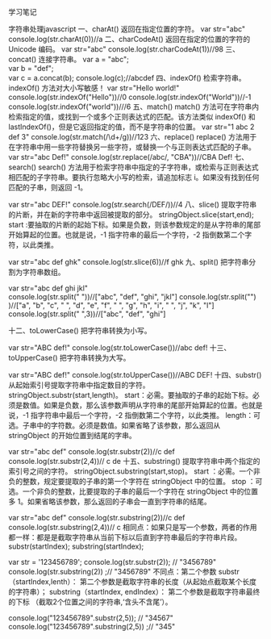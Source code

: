 学习笔记

字符串处理javascript
一、charAt()
返回在指定位置的字符。
var str="abc"
console.log(str.charAt(0))//a
二、charCodeAt()
返回在指定的位置的字符的 Unicode 编码。
var str="abc"
 console.log(str.charCodeAt(1))//98
三、concat()
连接字符串。
 var a = "abc";  
 var b = "def";  
 var c = a.concat(b);
 console.log(c);//abcdef
四、indexOf()
检索字符串。indexOf() 方法对大小写敏感！
var str="Hello world!"
console.log(str.indexOf("Hello"))//0
console.log(str.indexOf("World"))//-1
console.log(str.indexOf("world"))///6
五、match()
match() 方法可在字符串内检索指定的值，或找到一个或多个正则表达式的匹配。该方法类似 indexOf() 和 lastIndexOf()，但是它返回指定的值，而不是字符串的位置。
var str="1 abc 2 def 3"
console.log(str.match(/\d+/g))//123
六、replace()
replace() 方法用于在字符串中用一些字符替换另一些字符，或替换一个与正则表达式匹配的子串。
var str="abc Def!"
console.log(str.replace(/abc/, "CBA"))//CBA Def!
七、search()
search() 方法用于检索字符串中指定的子字符串，或检索与正则表达式相匹配的子字符串。要执行忽略大小写的检索，请追加标志 i。如果没有找到任何匹配的子串，则返回 -1。

var str="abc DEF!"
console.log(str.search(/DEF/))//4
八、slice()
提取字符串的片断，并在新的字符串中返回被提取的部分。
stringObject.slice(start,end);
start :要抽取的片断的起始下标。如果是负数，则该参数规定的是从字符串的尾部开始算起的位置。也就是说，-1 指字符串的最后一个字符，-2 指倒数第二个字符，以此类推。

var str="abc def ghk"
console.log(str.slice(6))//f ghk
九、split()
把字符串分割为字符串数组。

var str="abc def ghi jkl"    
console.log(str.split(" "))//["abc", "def", "ghi", "jkl"]
console.log(str.split("") )//["a", "b", "c", " ", "d", "e", "f", " ", "g", "h", "i", " ", "j", "k", "l"]
console.log(str.split(" ",3))//["abc", "def", "ghi"]

十二、toLowerCase()
把字符串转换为小写。

var str="ABC def!"
console.log(str.toLowerCase())//abc def!
十三、toUpperCase()
把字符串转换为大写。

var str="ABC def!"
console.log(str.toUpperCase())//ABC DEF!
十四、substr()
从起始索引号提取字符串中指定数目的字符。
stringObject.substr(start,length)。
start：必需。要抽取的子串的起始下标。必须是数值。如果是负数，那么该参数声明从字符串的尾部开始算起的位置。也就是说，-1 指字符串中最后一个字符，-2 指倒数第二个字符，以此类推。
length：可选。子串中的字符数。必须是数值。如果省略了该参数，那么返回从 stringObject 的开始位置到结尾的字串。

var str="abc def"
console.log(str.substr(2))//c def
console.log(str.substr(2,4))// c de 
十五、substring()
提取字符串中两个指定的索引号之间的字符。
stringObject.substring(start,stop)。
start ：必需。一个非负的整数，规定要提取的子串的第一个字符在 stringObject 中的位置。
stop ：可选。一个非负的整数，比要提取的子串的最后一个字符在 stringObject 中的位置多 1。如果省略该参数，那么返回的子串会一直到字符串的结尾。

var str="abc def"
console.log(str.substring(2))//c def
console.log(str.substring(2,4))// c 
相同点：如果只是写一个参数，两者的作用都一样：都是是截取字符串从当前下标以后直到字符串最后的字符串片段。
substr(startIndex);
substring(startIndex);

var str = '123456789';
console.log(str.substr(2));    //  "3456789"
console.log(str.substring(2)) ;//  "3456789"
不同点：第二个参数
substr（startIndex,lenth）： 第二个参数是截取字符串的长度（从起始点截取某个长度的字符串）；
substring（startIndex, endIndex）： 第二个参数是截取字符串最终的下标 （截取2个位置之间的字符串,‘含头不含尾’）。

console.log("123456789".substr(2,5));    //  "34567"
console.log("123456789".substring(2,5)) ;//  "345"
